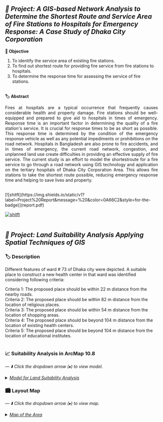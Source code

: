 ## <i>**📘 Project:** A GIS-based Network Analysis to Determine the Shortest Route and Service Area of Fire Stations to Hospitals for Emergency Response: A Case Study of Dhaka City Corporation </i> <br>

**🎯 Objective** 
1. To identify the service area of existing fire stations.
2. To find out shortest route for providing fire service from fire stations to hospitals.  
3. To determine the response time for assessing the service of fire stations.
<br>
<summary> <b>🏷️ Abstract</b>
<p align="justify">
Fires at hospitals are a typical occurrence that frequently causes considerable health and property damage. Fire stations should be well-equipped and prepared to give aid to hospitals in times of emergency. Response time is an important factor in determining the quality of a fire station's service. It is crucial for response times to be as short as possible. This response time is determined by the condition of the emergency response vehicle as well as any potential impediments or prohibitions on the road network. Hospitals in Bangladesh are also prone to fire accidents, and in times of emergency, the current road network, congestion, and unplanned land use create difficulties in providing an effective supply of fire service. The current study is an effort to model the shortestroute for a fire service to go through a road network using GIS technology and application on the tertiary hospitals of Dhaka City Corporation Area. This allows fire stations to take the shortest route possible, reducing emergency response time and helping to save lives and property. 
</p>
<br>
[![shitft](https://img.shields.io/static/v1?label=Project%20Report&message=%20&color=0A66C2&style=for-the-badge)](report.pdf) <br>

[![shitft](https://img.shields.io/static/v1?label=Project%20Presentation&message=%20&color=FFD700&style=for-the-badge)](362.pdf) <br>
<br>



## <i>**📘 Project:** Land Suitability Analysis Applying Spatial Techniques of GIS </i> <br>

### **🏷️ Description** <br>
Different features of ward # 73 of Dhaka city were depicted. A suitable place to construct a new health center in that ward was identified considering following criteria: <br>

Criteria 1: The proposed place should be within 22 m distance from the nearby roads.  
Criteria 2: The proposed place should be within 82 m distance from the location of religious places.<br> 
Criteria 3: The proposed place should be within 54 m distance from the location of shopping areas.<br>
Criteria 4: The proposed place should be beyond 104 m distance from the location of existing health centers. <br>
Criteria 5: The proposed place should be beyond 104 m distance from the location of educational institutes. <br>
<br>

### 📈 Suitability Analysis in ArcMap 10.8
 — <i>⬇️ Click the dropdown arrow (▸) to view model.</i>
<details>
  <summary><a href="#m"><em>Model for Land Suitability Analysis</em></a></summary>
  <p align="left">
    <img src="./Model.png" alt="Model" width="100%">
  </p>
</details>

### 🏙️ Layout Map
 — <i>⬇️ Click the dropdown arrow (▸) to view map.</i>
<details>
  <summary><a href="#m"><em>Map of the Area</em></a></summary>
  <p align="left">
    <img src="./Suitable_Location.png" alt="Model" width="100%">
  </p>
</details>
